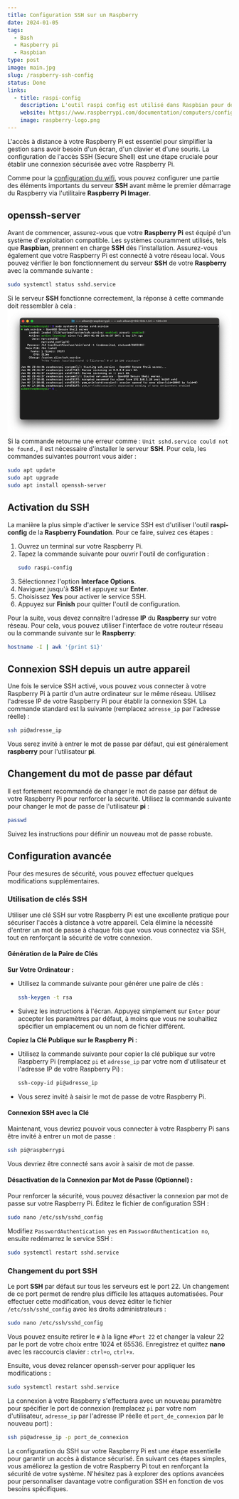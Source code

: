 ```yaml
---
title: Configuration SSH sur un Raspberry
date: 2024-01-05
tags:
  - Bash
  - Raspberry pi
  - Raspbian
type: post
image: main.jpg
slug: /raspberry-ssh-config
status: Done
links:
  - title: raspi-config
    description: L'outil raspi config est utilisé dans Raspbian pour définir des paramètres importants.
    website: https://www.raspberrypi.com/documentation/computers/configuration.html
    image: raspberry-logo.png
---
```


L'accès à distance à votre Raspberry Pi est essentiel pour simplifier la gestion sans avoir besoin d'un écran, d'un clavier et d'une souris. La configuration de l'accès SSH (Secure Shell) est une étape cruciale pour établir une connexion sécurisée avec votre Raspberry Pi.

Comme pour la [configuration du wifi](/fr/posts/raspberry-wifi-config/), vous pouvez configurer une partie des éléments importants du serveur **SSH** avant même le premier démarrage du Raspberry via l'utilitaire **Raspberry Pi Imager**.

## openssh-server

Avant de commencer, assurez-vous que votre **Raspberry Pi** est équipé d'un système d'exploitation compatible. Les systèmes couramment utilisés, tels que **Raspbian**, prennent en charge **SSH** dès l'installation. Assurez-vous également que votre Raspberry Pi est connecté à votre réseau local.
Vous pouvez vérifier le bon fonctionnement du serveur **SSH** de votre **Raspberry** avec la commande suivante :
```bash
sudo systemctl status sshd.service
```
Si le serveur **SSH** fonctionne correctement, la réponse à cette commande doit ressembler à cela :
![systemctl status sshd.service](systemctl-sshd.png)
Si la commande retourne une erreur comme : `Unit sshd.service could not be found.`, il est nécessaire d'installer le serveur **SSH**. Pour cela, les commandes suivantes pourront vous aider :
```bash
sudo apt update
sudo apt upgrade
sudo apt install openssh-server
```

## Activation du SSH

La manière la plus simple d'activer le service SSH est d'utiliser l'outil **raspi-config** de la **Raspberry Foundation**. Pour ce faire, suivez ces étapes :
1. Ouvrez un terminal sur votre Raspberry Pi.
2. Tapez la commande suivante pour ouvrir l'outil de configuration :
   ```bash
   sudo raspi-config
   ```
3. Sélectionnez l'option **Interface Options**.
4. Naviguez jusqu'à **SSH** et appuyez sur **Enter**.
5. Choisissez **Yes** pour activer le service SSH.
6. Appuyez sur **Finish** pour quitter l'outil de configuration.

Pour la suite, vous devez connaître l'adresse **IP** du **Raspberry** sur votre réseau. Pour cela, vous pouvez utiliser l'interface de votre routeur réseau ou la commande suivante sur le **Raspberry**:
```bash
hostname -I | awk '{print $1}'
```

## Connexion SSH depuis un autre appareil

Une fois le service SSH activé, vous pouvez vous connecter à votre Raspberry Pi à partir d'un autre ordinateur sur le même réseau. Utilisez l'adresse IP de votre Raspberry Pi pour établir la connexion SSH. La commande standard est la suivante (remplacez `adresse_ip` par l'adresse réelle) :
```bash
ssh pi@adresse_ip
```
Vous serez invité à entrer le mot de passe par défaut, qui est généralement **raspberry** pour l'utilisateur **pi**.

## Changement du mot de passe par défaut

Il est fortement recommandé de changer le mot de passe par défaut de votre Raspberry Pi pour renforcer la sécurité. Utilisez la commande suivante pour changer le mot de passe de l'utilisateur **pi** :
```bash
passwd
```
Suivez les instructions pour définir un nouveau mot de passe robuste.

## Configuration avancée

Pour des mesures de sécurité, vous pouvez effectuer quelques modifications supplémentaires.

### Utilisation de clés SSH

Utiliser une clé SSH sur votre Raspberry Pi est une excellente pratique pour sécuriser l'accès à distance à votre appareil. Cela élimine la nécessité d'entrer un mot de passe à chaque fois que vous vous connectez via SSH, tout en renforçant la sécurité de votre connexion.

#### Génération de la Paire de Clés

**Sur Votre Ordinateur :**
   - Utilisez la commande suivante pour générer une paire de clés :
	 ```bash
	 ssh-keygen -t rsa
	 ```
   - Suivez les instructions à l'écran. Appuyez simplement sur `Enter` pour accepter les paramètres par défaut, à moins que vous ne souhaitiez spécifier un emplacement ou un nom de fichier différent.

**Copiez la Clé Publique sur le Raspberry Pi :**
   - Utilisez la commande suivante pour copier la clé publique sur votre Raspberry Pi (remplacez `pi` et `adresse_ip` par votre nom d'utilisateur et l'adresse IP de votre Raspberry Pi) :
	 ```bash
	 ssh-copy-id pi@adresse_ip
	 ```
   - Vous serez invité à saisir le mot de passe de votre Raspberry Pi.

#### Connexion SSH avec la Clé

Maintenant, vous devriez pouvoir vous connecter à votre Raspberry Pi sans être invité à entrer un mot de passe :
```bash
ssh pi@raspberrypi
```
Vous devriez être connecté sans avoir à saisir de mot de passe.

#### Désactivation de la Connexion par Mot de Passe (Optionnel) :
Pour renforcer la sécurité, vous pouvez désactiver la connexion par mot de passe sur votre Raspberry Pi. Éditez le fichier de configuration SSH :
```bash
sudo nano /etc/ssh/sshd_config
```
Modifiez `PasswordAuthentication yes` en `PasswordAuthentication no`, ensuite redémarrez le service SSH :
```bash
sudo systemctl restart sshd.service
```

### Changement du port SSH

Le port **SSH** par défaut sur tous les serveurs est le port 22. Un changement de ce port permet de rendre plus difficile les attaques automatisées. Pour effectuer cette modification, vous devez éditer le fichier `/etc/ssh/sshd_config` avec les droits administrateurs :
```bash
sudo nano /etc/ssh/sshd_config
```
Vous pouvez ensuite retirer le `#` à la ligne `#Port 22` et changer la valeur 22 par le port de votre choix entre 1024 et 65536. Enregistrez et quittez **nano** avec les raccourcis clavier : `ctrl+o`, `ctrl+x`.

Ensuite, vous devez relancer openssh-server pour appliquer les modifications :
```bash
sudo systemctl restart sshd.service
```
La connexion à votre Raspberry s'effectuera avec un nouveau paramètre pour spécifier le port de connexion (remplacez `pi` par votre nom d'utilisateur, `adresse_ip` par l'adresse IP réelle et `port_de_connexion` par le nouveau port) :
```bash
ssh pi@adresse_ip -p port_de_connexion
```

La configuration du SSH sur votre Raspberry Pi est une étape essentielle pour garantir un accès à distance sécurisé. En suivant ces étapes simples, vous améliorez la gestion de votre Raspberry Pi tout en renforçant la sécurité de votre système. N'hésitez pas à explorer des options avancées pour personnaliser davantage votre configuration SSH en fonction de vos besoins spécifiques.